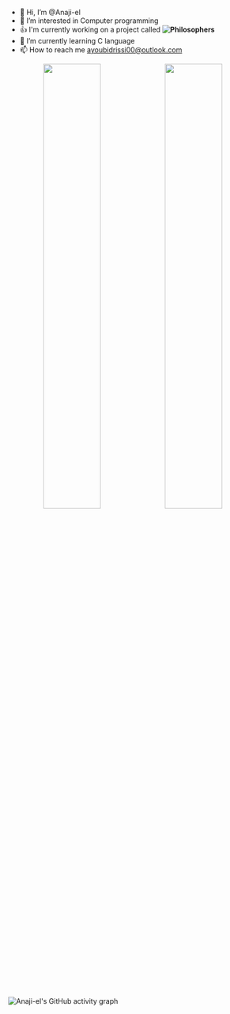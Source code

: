 - 👋 Hi, I’m @Anaji-el
- 👀 I’m interested in Computer programming
- :+1: I'm currently working on a project called **![Philosophers](https://github.com/Anaji-el/Philosophers.git)**
- 🌱 I’m currently learning C language
- 📫 How to reach me ayoubidrissi00@outlook.com


<!---
Anaji-el/Anaji-el is a ✨ special ✨ repository because its `README.md` (this file) appears on your GitHub profile.
You can click the Preview link to take a look at your changes.
- 💞️ I’m looking to collaborate on ...
--->


<p align="center">
  <img width="48%" src="https://github-readme-stats.vercel.app/api?username=anaji-el&show_icons=true&theme=radical" />
  <img width="48%" src="https://github-readme-streak-stats.herokuapp.com/?user=anaji-el&theme=radical" />
</p>

![Anaji-el's GitHub activity graph](https://activity-graph.herokuapp.com/graph?username=anaji-el&theme=redical)
